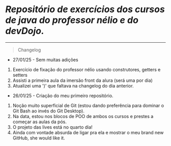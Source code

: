 # *Repositório de exercícios dos cursos de java do professor nélio e do devDojo.*

----







> Changelog
- 27/01/25 - Sem muitas adições
1. Exercício de fixação do professor nélio usando construtores, getters e setters
2. Assisti a primeira aula da imersão front da alura (será uma por dia)
3. Atualizei uma ')' que faltava na changelog do dia anterior.

- 26/01/25 - Criação do meu primeiro repositório.
1. Noção muito superficial de Git (estou dando preferência para dominar o Git Bash ao invés do Git Desktop).
2. Na data, estou nos blocos de POO de ambos os cursos e prestes a começar as aulas da pós.
3. O projeto das lives está no quarto dia!
4. Ainda com vontade absurda de ligar pra ela e mostrar o meu brand new GitHub, she would like it.


